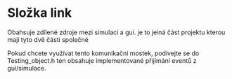# Složka link

Obahsuje  zdílené zdroje mezi simulací a gui. je to jeiná část projektu kterou mají tyto dvě části společné

Pokud chcete využívat tento komunikační mostek, podívejte se do Testing_object.h ten obsahuje implementované přijímání eventů z gui/simulace.